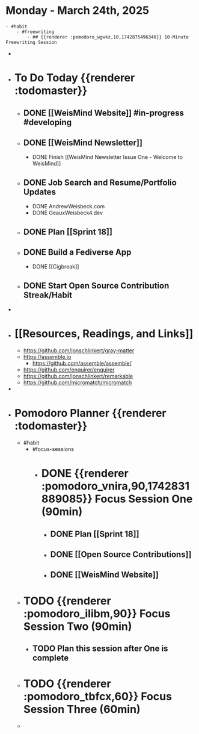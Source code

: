 # Monday - March 24th, 2025
	- #habit
		- #freewriting
			- ## {{renderer :pomodoro_wgwkz,10,1742875496346}} 10-Minute Freewriting Session
-
- # To Do Today {{renderer :todomaster}}
	- ## DONE [[WeisMind Website]] #in-progress #developing
	- ## DONE [[WeisMind Newsletter]]
		- DONE Finish [[WeisMind Newsletter Issue One - Welcome to WeisMind]]
	- ## DONE Job Search and Resume/Portfolio Updates
		- DONE AndrewWeisbeck.com
		- DONE GeauxWeisbeck4.dev
	- ## DONE Plan [[Sprint 18]]
	- ## DONE Build a Fediverse App
		- DONE [[Cigbreak]]
	- ## DONE Start Open Source Contribution Streak/Habit
-
- # [[Resources, Readings, and Links]]
	- https://github.com/jonschlinkert/gray-matter
	- https://assemble.io
		- https://github.com/assemble/assemble/
	- https://github.com/enquirer/enquirer
	- https://github.com/jonschlinkert/remarkable
	- https://github.com/micromatch/micromatch
-
- # Pomodoro Planner {{renderer :todomaster}}
	- #habit
		- #focus-sessions
			- # DONE {{renderer :pomodoro_vnira,90,1742831889085}} Focus Session One (90min)
				- ## DONE Plan [[Sprint 18]]
				- ## DONE [[Open Source Contributions]]
				- ## DONE [[WeisMind Website]]
	- # TODO {{renderer :pomodoro_ilibm,90}} Focus Session Two (90min)
		- ## TODO Plan this session after One is complete
	- # TODO {{renderer :pomodoro_tbfcx,60}} Focus Session Three (60min)
	-
